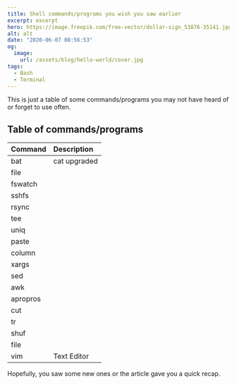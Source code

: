 ```yaml
---
title: Shell commands/programs you wish you saw earlier
excerpt: excerpt
hero: https://image.freepik.com/free-vector/dollar-sign_53876-35141.jpg
alt: alt
date: "2020-06-07 08:56:53"
og:
  image:
    url: /assets/blog/hello-world/cover.jpg
tags:
  - Bash
  - Terminal
---
```


This is just a table of some commands/programs you may not have heard of or
forget to use often.

## Table of commands/programs

| Command  | Description  |
| :------- | :----------- |
| bat      | cat upgraded |
| file     |              |
| fswatch  |              |
| sshfs    |              |
| rsync    |              |
| tee      |              |
| uniq     |              |
| paste    |              |
| column   |              |
| xargs    |              |
| sed      |              |
| awk      |              |
| apropros |              |
| cut      |              |
| tr       |              |
| shuf     |              |
| file     |              |
| vim      | Text Editor  |

Hopefully, you saw some new ones or the article gave you a quick recap.

